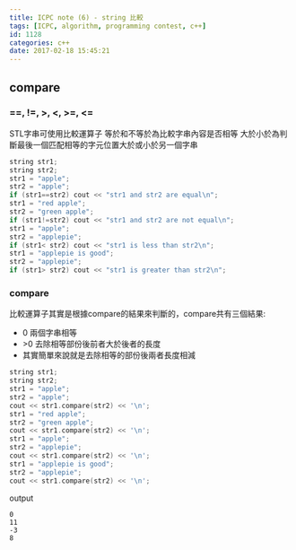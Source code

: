 ```yaml
---
title: ICPC note (6) - string 比較
tags: [ICPC, algorithm, programming contest, c++]
id: 1128
categories: c++
date: 2017-02-18 15:45:21
---
```


## compare

### ==, !=, >, <, >=, <=

STL字串可使用比較運算子
等於和不等於為比較字串內容是否相等
大於小於為判斷最後一個匹配相等的字元位置大於或小於另一個字串

```cpp
string str1;
string str2;
str1 = "apple";
str2 = "apple";
if (str1==str2) cout << "str1 and str2 are equal\n";
str1 = "red apple";
str2 = "green apple";
if (str1!=str2) cout << "str1 and str2 are not equal\n";
str1 = "apple";
str2 = "applepie";
if (str1< str2) cout << "str1 is less than str2\n";
str1 = "applepie is good";
str2 = "applepie";
if (str1> str2) cout << "str1 is greater than str2\n";
```

### compare

比較運算子其實是根據compare的結果來判斷的，compare共有三個結果:
- 0 兩個字串相等
- \>0 去除相等部份後前者大於後者的長度
- 其實簡單來說就是去除相等的部份後兩者長度相減

```cpp
string str1;
string str2;
str1 = "apple";
str2 = "apple";
cout << str1.compare(str2) << '\n';
str1 = "red apple";
str2 = "green apple";
cout << str1.compare(str2) << '\n';
str1 = "apple";
str2 = "applepie";
cout << str1.compare(str2) << '\n';
str1 = "applepie is good";
str2 = "applepie";
cout << str1.compare(str2) << '\n';
```

output

```text
0
11
-3
8
```
